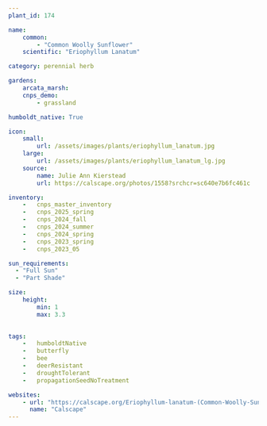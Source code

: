 ```yaml
---
plant_id: 174 

name: 
    common: 
        - "Common Woolly Sunflower"  
    scientific: "Eriophyllum Lanatum" 

category: perennial herb

gardens:
    arcata_marsh:
    cnps_demo:
        - grassland

humboldt_native: True

icon: 
    small: 
        url: /assets/images/plants/eriophyllum_lanatum.jpg 
    large: 
        url: /assets/images/plants/eriophyllum_lanatum_lg.jpg 
    source: 
        name: Julie Ann Kierstead 
        url: https://calscape.org/photos/1558?srchcr=sc640e7b6fc461c 

inventory: 
    -   cnps_master_inventory
    -   cnps_2025_spring
    -   cnps_2024_fall
    -   cnps_2024_summer
    -   cnps_2024_spring
    -   cnps_2023_spring
    -   cnps_2023_05 

sun_requirements:
  - "Full Sun"
  - "Part Shade"

size:
    height: 
        min: 1 
        max: 3.3
 

tags:  
    -   humboldtNative
    -   butterfly
    -   bee
    -   deerResistant
    -   droughtTolerant
    -   propagationSeedNoTreatment

websites:
    - url: "https://calscape.org/Eriophyllum-lanatum-(Common-Woolly-Sunflower)"
      name: "Calscape"
---
```

